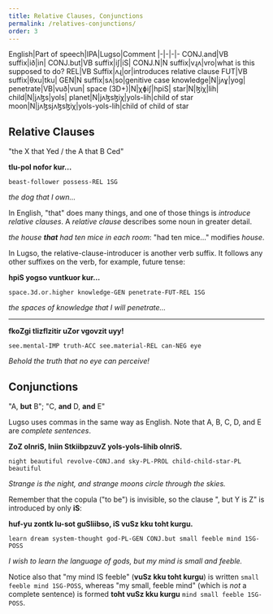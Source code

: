 ```yaml
---
title: Relative Clauses, Conjunctions
permalink: /relatives-conjunctions/
order: 3
---
```


English|Part of speech|IPA|Lugso|Comment
|-|-|-|-
CONJ.and|VB suffix|ið|in|
CONJ.but|VB suffix|iʃ|iS|
CONJ.N|N suffix|vɻʌ|vro|what is this supposed to do?
REL|VB Suffix|ʌɻ|or|introduces relative clause
FUT|VB suffix|θxu|tku|
GEN|N suffix|sʌ|so|genitive case
knowledge|N|jʌɣ|yog|
penetrate|VB|vuð|vun|
space (3D+)|N|χɸiʃ|hpiS|
star|N|ɮiχ|lih|
child|N|jʌɮs|yols|
planet|N|jʌɮsɮiχ|yols-lih|child of star
moon|N|jʌɮsjʌɮsɮiχ|yols-yols-lih|child of child of star

## Relative Clauses

"the X that Yed / the A that B Ced"

**tlu-pol nofor kur...**

`beast-follower possess-REL 1SG`

_the dog that I own..._

In English, "that" does many things, and one of those things is _introduce relative clauses_. A _relative clause_ describes some noun in greater detail.

_the house **that** had ten mice in each room_: "had ten mice..." modifies _house_.

In Lugso, the relative-clause-introducer is another verb suffix. It follows any other suffixes on the verb, for example, future tense:

**hpiS yogso vuntkuor kur...**

`space.3d.or.higher knowledge-GEN penetrate-FUT-REL 1SG`

_the spaces of knowledge that I will penetrate..._

---

**fkoZgi tlizflzitir uZor vgovzit uyy!**

`see.mental-IMP truth-ACC see.material-REL can-NEG eye`

_Behold the truth that no eye can perceive!_

## Conjunctions

"A, **but** B"; "C, **and** D, **and** E"

Lugso uses commas in the same way as English. Note that A, B, C, D, and E are _complete sentences_.

**ZoZ olnriS, lniin StkiibpzuvZ yols-yols-lihib olnriS.**

`night beautiful revolve-CONJ.and sky-PL-PROL child-child-star-PL beautiful`

_Strange is the night, and strange moons circle through the skies._

Remember that the copula ("to be") is invisible, so the clause ", but Y is Z" is introduced by only **iS**:

**huf-yu zontk lu-sot guSliibso, iS vuSz kku toht kurgu.**

`learn dream system-thought god-PL-GEN CONJ.but small feeble mind 1SG-POSS`

_I wish to learn the language of gods, but my mind is small and feeble._

Notice also that "my mind IS feeble" (**vuSz kku toht kurgu**) is written `small feeble mind 1SG-POSS`, whereas "my small, feeble mind" (which is _not_ a complete sentence) is formed **toht vuSz kku kurgu** `mind small feeble 1SG-POSS`.
